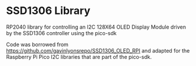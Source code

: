 # SSD1306 Library
RP2040 library for controlling an I2C 128X64 OLED Display Module driven by the SSD1306 controller using the pico-sdk

Code was borrowed from https://github.com/gavinlyonsrepo/SSD1306_OLED_RPI and adapted for the Raspberry Pi Pico I2C libraries that are part of the pico-sdk.
